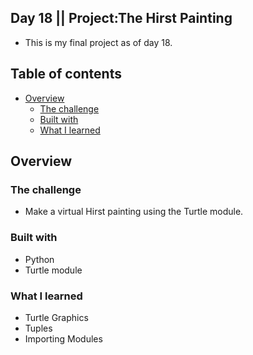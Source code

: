 ## Day 18 || Project:The Hirst Painting 
- This is my final project as of day 18.
## Table of contents

- [Overview](#overview)
  - [The challenge](#the-challenge)
  - [Built with](#built-with)
  - [What I learned](#what-i-learned)

## Overview


### The challenge
- Make a virtual Hirst painting using the Turtle module.

### Built with

- Python
- Turtle module

### What I learned
- Turtle Graphics
- Tuples
- Importing Modules